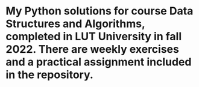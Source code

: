 # My Python solutions for course Data Structures and Algorithms, completed in LUT University in fall 2022. There are weekly exercises and a practical assignment included in the repository. 
